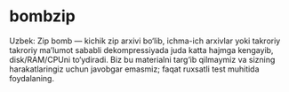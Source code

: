 # bombzip
Uzbek: Zip bomb — kichik zip arxivi bo‘lib, ichma-ich arxivlar yoki takroriy takroriy ma’lumot sababli dekompressiyada juda katta hajmga kengayib, disk/RAM/CPUni to‘ydiradi. Biz bu materialni targ‘ib qilmaymiz va sizning harakatlaringiz uchun javobgar emasmiz; faqat ruxsatli test muhitida foydalaning.
